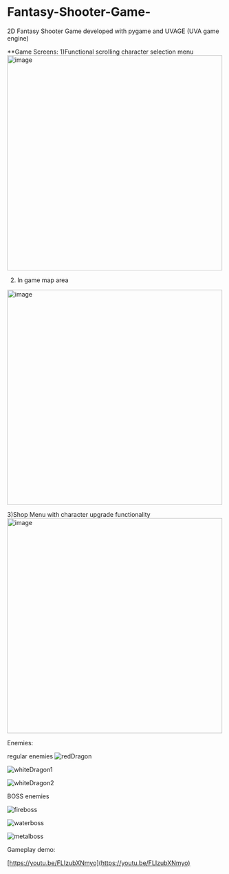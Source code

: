 # Fantasy-Shooter-Game-
2D Fantasy Shooter Game developed with pygame and UVAGE (UVA game engine)

**Game Screens:
1)Functional scrolling character selection menu 
<img width="500" alt="image" src="https://github.com/phongo1/Fantasy-Shooter-Game-/assets/121993449/a31d40df-8335-4ecd-97c7-5aa36ef79b9a">

2) In game map area
<img width="500" alt="image" src="https://github.com/phongo1/Fantasy-Shooter-Game-/assets/121993449/f2068385-5cb0-4735-a105-8fa11f4f8790">


3)Shop Menu with character upgrade functionality
<img width="500" alt="image" src="https://github.com/phongo1/Fantasy-Shooter-Game-/assets/121993449/e6cdeb22-0776-42b1-b264-7975f18409de">

Enemies:

regular enemies
![redDragon](https://github.com/phongo1/Fantasy-Shooter-Game-/assets/121993449/d23da36d-0a15-4008-905d-c08dd41e275e)

![whiteDragon1](https://github.com/phongo1/Fantasy-Shooter-Game-/assets/121993449/dfeb8607-c482-4420-891c-9888d0e0f98b)

![whiteDragon2](https://github.com/phongo1/Fantasy-Shooter-Game-/assets/121993449/66e66b93-1e9c-4731-a14a-c96a1438ff89)

BOSS enemies

![fireboss](https://github.com/phongo1/Fantasy-Shooter-Game-/assets/121993449/e09f662b-e159-461e-a280-765aa15e8dd8)

![waterboss](https://github.com/phongo1/Fantasy-Shooter-Game-/assets/121993449/afd4b5d1-f3d2-4654-ba46-298a41124120)

![metalboss](https://github.com/phongo1/Fantasy-Shooter-Game-/assets/121993449/de9db230-db58-44ba-8664-f6cd4303496d)

Gameplay demo:

[https://youtu.be/FLIzubXNmyo](https://youtu.be/FLIzubXNmyo)

